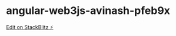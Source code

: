 # angular-web3js-avinash-pfeb9x

[Edit on StackBlitz ⚡️](https://stackblitz.com/edit/angular-web3js-avinash-pfeb9x)